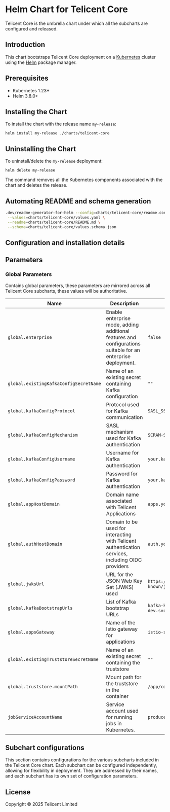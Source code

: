 # Helm Chart for Telicent Core

Telicent Core is the umbrella chart under which all the subcharts are configured and released.

## Introduction

This chart bootstraps Telicent Core deployment on a [Kubernetes](https://kubernetes.io) cluster using
the [Helm](https://helm.sh) package manager.

## Prerequisites

- Kubernetes 1.23+
- Helm 3.8.0+

## Installing the Chart

To install the chart with the release name `my-release`:

```console
helm install my-release ./charts/telicent-core
```

## Uninstalling the Chart

To uninstall/delete the `my-release` deployment:

```console
helm delete my-release
```
The command removes all the Kubernetes components associated with the chart and deletes the release.

## Automating README and schema generation

```bash
.dev/readme-generator-for-helm --config=charts/telicent-core/readme.config \
 --values=charts/telicent-core/values.yaml \
 --readme=charts/telicent-core/README.md \
 --schema=charts/telicent-core/values.schema.json
```

## Configuration and installation details

## Parameters

### Global Parameters

Contains global parameters, these parameters are mirrored across all Telicent Core subcharts, these values will be authoritative.

| Name                                   | Description                                                                                                  | Value                                                    |
| -------------------------------------- | ------------------------------------------------------------------------------------------------------------ | -------------------------------------------------------- |
| `global.enterprise`                    | Enable enterprise mode, adding additional features and configurations suitable for an enterprise deployment. | `false`                                                  |
| `global.existingKafkaConfigSecretName` | Name of an existing secret containing Kafka configuration                                                    | `""`                                                     |
| `global.kafkaConfigProtocol`           | Protocol used for Kafka communication                                                                        | `SASL_SSL`                                               |
| `global.kafkaConfigMechanism`          | SASL mechanism used for Kafka authentication                                                                 | `SCRAM-SHA-512`                                          |
| `global.kafkaConfigUsername`           | Username for Kafka authentication                                                                            | `your.kafka.username.here`                               |
| `global.kafkaConfigPassword`           | Password for Kafka authentication                                                                            | `your.kafka.password.here`                               |
| `global.appHostDomain`                 | Domain name associated with Telicent Applications                                                            | `apps.yourdomain.com`                                    |
| `global.authHostDomain`                | Domain to be used for interacting with Telicent authentication services, including OIDC providers            | `auth.yourdomain.com`                                    |
| `global.jwksUrl`                       | URL for the JSON Web Key Set (JWKS) used                                                                     | `https://yourdomain.com/.well-known/jwks.json`           |
| `global.kafkaBootstrapUrls`            | List of Kafka bootstrap URLs                                                                                 | `kafka-kafka-bootstrap.kafka-dev.svc.cluster.local:9092` |
| `global.appsGateway`                   | Name of the Istio gateway for applications                                                                   | `istio-system/gateways-apps`                             |
| `global.existingTruststoreSecretName`  | Name of an existing secret containing the truststore                                                         | `""`                                                     |
| `global.truststore.mountPath`          | Mount path for the truststore in the container                                                               | `/app/config/truststore`                                 |
| `jobServiceAccountName`                | Service account used for running jobs in Kubernetes.                                                         | `producers`                                              |

## Subchart configurations 

This section contains configurations for the various subcharts included in the Telicent Core chart.
Each subchart can be configured independently, allowing for flexibility in deployment.
They are addressed by their names, and each subchart has its own set of configuration parameters.

## License

Copyright &copy; 2025 Telicent Limited